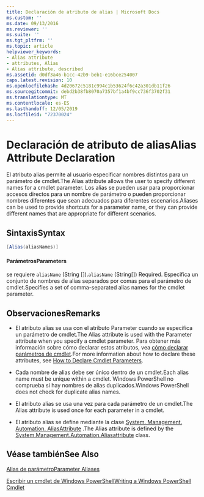 ```yaml
---
title: Declaración de atributo de alias | Microsoft Docs
ms.custom: ''
ms.date: 09/13/2016
ms.reviewer: ''
ms.suite: ''
ms.tgt_pltfrm: ''
ms.topic: article
helpviewer_keywords:
- Alias attribute
- attributes, Alias
- Alias attribute, described
ms.assetid: d0df3a46-b1cc-42b9-beb1-e16bce254007
caps.latest.revision: 10
ms.openlocfilehash: 4d20672c5181c994c1b53624f6c42a301db11f26
ms.sourcegitcommit: debd2b38fb8070a7357bf1a4bf9cc736f3702f31
ms.translationtype: MT
ms.contentlocale: es-ES
ms.lasthandoff: 12/05/2019
ms.locfileid: "72370024"
---
```

# <a name="alias-attribute-declaration"></a><span data-ttu-id="e0369-102">Declaración de atributo de alias</span><span class="sxs-lookup"><span data-stu-id="e0369-102">Alias Attribute Declaration</span></span>

<span data-ttu-id="e0369-103">El atributo alias permite al usuario especificar nombres distintos para un parámetro de cmdlet.</span><span class="sxs-lookup"><span data-stu-id="e0369-103">The Alias attribute allows the user to specify different names for a cmdlet parameter.</span></span> <span data-ttu-id="e0369-104">Los alias se pueden usar para proporcionar accesos directos para un nombre de parámetro o pueden proporcionar nombres diferentes que sean adecuados para diferentes escenarios.</span><span class="sxs-lookup"><span data-stu-id="e0369-104">Aliases can be used to provide shortcuts for a parameter name, or they can provide different names that are appropriate for different scenarios.</span></span>

## <a name="syntax"></a><span data-ttu-id="e0369-105">Sintaxis</span><span class="sxs-lookup"><span data-stu-id="e0369-105">Syntax</span></span>

```csharp
[Alias(aliasNames)]
```

#### <a name="parameters"></a><span data-ttu-id="e0369-106">Parámetros</span><span class="sxs-lookup"><span data-stu-id="e0369-106">Parameters</span></span>

<span data-ttu-id="e0369-107">se requiere `aliasName` (String []).</span><span class="sxs-lookup"><span data-stu-id="e0369-107">`aliasName` (String[]) Required.</span></span> <span data-ttu-id="e0369-108">Especifica un conjunto de nombres de alias separados por comas para el parámetro de cmdlet.</span><span class="sxs-lookup"><span data-stu-id="e0369-108">Specifies a set of comma-separated alias names for the cmdlet parameter.</span></span>

## <a name="remarks"></a><span data-ttu-id="e0369-109">Observaciones</span><span class="sxs-lookup"><span data-stu-id="e0369-109">Remarks</span></span>

- <span data-ttu-id="e0369-110">El atributo alias se usa con el atributo Parameter cuando se especifica un parámetro de cmdlet.</span><span class="sxs-lookup"><span data-stu-id="e0369-110">The Alias attribute is used with the Parameter attribute when you specify a cmdlet parameter.</span></span> <span data-ttu-id="e0369-111">Para obtener más información sobre cómo declarar estos atributos, vea [cómo declarar parámetros de cmdlet](./how-to-declare-cmdlet-parameters.md).</span><span class="sxs-lookup"><span data-stu-id="e0369-111">For more information about how to declare these attributes, see [How to Declare Cmdlet Parameters](./how-to-declare-cmdlet-parameters.md).</span></span>

- <span data-ttu-id="e0369-112">Cada nombre de alias debe ser único dentro de un cmdlet.</span><span class="sxs-lookup"><span data-stu-id="e0369-112">Each alias name must be unique within a cmdlet.</span></span> <span data-ttu-id="e0369-113">Windows PowerShell no comprueba si hay nombres de alias duplicados.</span><span class="sxs-lookup"><span data-stu-id="e0369-113">Windows PowerShell does not check for duplicate alias names.</span></span>

- <span data-ttu-id="e0369-114">El atributo alias se usa una vez para cada parámetro de un cmdlet.</span><span class="sxs-lookup"><span data-stu-id="e0369-114">The Alias attribute is used once for each parameter in a cmdlet.</span></span>

- <span data-ttu-id="e0369-115">El atributo alias se define mediante la clase [System. Management. Automation. AliasAttribute](/dotnet/api/System.Management.Automation.AliasAttribute) .</span><span class="sxs-lookup"><span data-stu-id="e0369-115">The Alias attribute is defined by the [System.Management.Automation.Aliasattribute](/dotnet/api/System.Management.Automation.AliasAttribute) class.</span></span>

## <a name="see-also"></a><span data-ttu-id="e0369-116">Véase también</span><span class="sxs-lookup"><span data-stu-id="e0369-116">See Also</span></span>

[<span data-ttu-id="e0369-117">Alias de parámetro</span><span class="sxs-lookup"><span data-stu-id="e0369-117">Parameter Aliases</span></span>](./parameter-aliases.md)

[<span data-ttu-id="e0369-118">Escribir un cmdlet de Windows PowerShell</span><span class="sxs-lookup"><span data-stu-id="e0369-118">Writing a Windows PowerShell Cmdlet</span></span>](./writing-a-windows-powershell-cmdlet.md)
